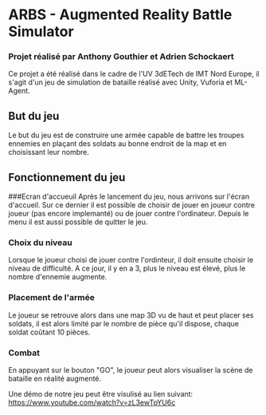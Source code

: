 # ARBS - Augmented Reality Battle Simulator
### Projet réalisé par Anthony Gouthier et Adrien Schockaert

Ce projet a été réalisé dans le cadre de l'UV 3dETech de IMT Nord Europe, il s'agit d'un jeu de simulation de bataille réalisé avec Unity, Vuforia et ML-Agent. 

## But du jeu 
Le but du jeu est de construire une armée capable de battre les troupes ennemies en plaçant des soldats au bonne endroit de la map et en choisissant leur nombre. 

## Fonctionnement du jeu
###Ecran d'accueuil
Après le lancement du jeu, nous arrivons sur l'écran d'accueil. Sur ce dernier il est possible de choisir de jouer en joueur contre joueur (pas encore implemanté) ou de jouer contre l'ordinateur. Depuis le menu il est aussi possible de quitter le jeu.
### Choix du niveau
Lorsque le joueur choisi de jouer contre l'ordinteur, il doit ensuite choisir le niveau de difficulté. A ce jour, il y en a 3, plus le niveau est élevé, plus le nombre d'ennemie augmente. 
### Placement de l'armée 
Le joueur se retrouve alors dans une map 3D vu de haut et peut placer ses soldats, il est alors limité par le nombre de pièce qu'il dispose, chaque soldat coûtant 10 pièces.
### Combat
En appuyant sur le bouton "GO", le joueur peut alors visualiser la scène de bataille en réalité augmenté.

Une démo de notre jeu peut être visulisé au lien suivant: 
https://www.youtube.com/watch?v=zL3ewTpYU6c


